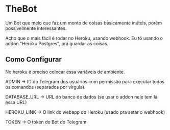 # TheBot
Um Bot que meio que faz um monte de coisas basicamente inúteis, porém possivelmente interessantes.

Acho que o mais fácil é rodar no Heroku, usando webhook.
Eu tô usando o addon "Heroku Postgres", pra guardar as coisas.

## Como Configurar
No heroku é preciso colocar essa variáveis de ambiente.

ADMIN -> ID do Telegram dos usuários com permissão para executar todos os comandos (separados por vírgula).

DATABASE_URL -> URL do banco de dados (se usar o addon nele tem lá essa URL)

HEROKU_LINK -> O link do webapp do Heroku (usado pra setar o webhook)

TOKEN -> O token do Bot do Telegram
